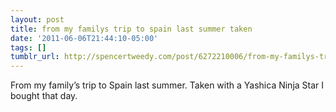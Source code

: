 ```yaml
---
layout: post
title: from my familys trip to spain last summer taken
date: '2011-06-06T21:44:10-05:00'
tags: []
tumblr_url: http://spencertweedy.com/post/6272210006/from-my-familys-trip-to-spain-last-summer-taken
---
```

From my family’s trip to Spain last summer. Taken with a Yashica Ninja Star I bought that day.
